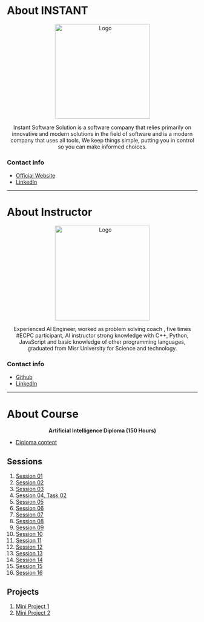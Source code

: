 # About INSTANT

<p align='center'>
    <img style="width:250px; height:250px;" src="https://bit.ly/3vR57Zl" alt="Logo"/>
</p>

<p align='center'>
    Instant Software Solution is a software company that relies primarily on innovative and modern solutions in the field of software and is a modern company that uses all tools, We keep things simple, putting you in control so you can make informed choices.
</p>

### Contact info
* [Official Website](https://www.instant-ss.com/)
* [LinkedIn](https://www.linkedin.com/company/instantsoftwaresolution/)

___

# About Instructor

<p align='center'> 
    <img style="width:250px; height:250px;" src="https://bit.ly/3voZzF5" alt="Logo"/>
</p>

<p align='center'> 
    Experienced AI Engineer, worked as problem solving coach , five times #ECPC participant, AI instructor strong knowledge with C++, Python, JavaScript and basic knowledge of other programming languages, graduated from Misr University for Science and technology.
</p>

### Contact info
* [Github](https://github.com/ahmedtronic)
* [LinkedIn](https://www.linkedin.com/in/ahmedtronic/)

___

# About Course

<p align='center'>
    <b>Artificial Intelligence Diploma (150 Hours)</b>
</p>

* [Diploma content](https://bit.ly/3dpOT3j)

## Sessions
01. [Session 01](https://github.com/AhmedUKamel/INSTANT-AI/tree/main/Session%2001)
02. [Session 02](https://github.com/AhmedUKamel/INSTANT-AI/tree/main/Session%2002)
03. [Session 03](https://github.com/AhmedUKamel/INSTANT-AI/tree/main/Session%2003)
04. [Session 04, Task 02](https://github.com/AhmedUKamel/INSTANT-AI/tree/main/Session%2004)
05. [Session 05](https://github.com/AhmedUKamel/INSTANT-AI/tree/main/Session%2005)
06. [Session 06](https://github.com/AhmedUKamel/INSTANT-AI/tree/main/Session%2006)
07. [Session 07](https://github.com/AhmedUKamel/INSTANT-AI/tree/main/Session%2007)
08. [Session 08](https://github.com/AhmedUKamel/INSTANT-AI/tree/main/Session%2008)
09. [Session 09](https://github.com/AhmedUKamel/INSTANT-AI/tree/main/Session%2009)
10. [Session 10](https://github.com/AhmedUKamel/INSTANT-AI/tree/main/Session%2010)
11. [Session 11](https://github.com/AhmedUKamel/INSTANT-AI/tree/main/Session%2011)
12. [Session 12](https://github.com/AhmedUKamel/INSTANT-AI/tree/main/Session%2012)
13. [Session 13](https://github.com/AhmedUKamel/INSTANT-AI/tree/main/Session%2013)
14. [Session 14](https://github.com/AhmedUKamel/INSTANT-AI/tree/main/Session%2014)
15. [Session 15](https://github.com/AhmedUKamel/INSTANT-AI/tree/main/Session%2015)
16. [Session 16](https://github.com/AhmedUKamel/INSTANT-AI/tree/main/Session%2016)

## Projects
1. [Mini Project 1](https://github.com/AhmedUKamel/INSTANT-AI/tree/main/Mini%20Project%201)
2. [Mini Project 2](https://github.com/AhmedUKamel/INSTANT-AI/tree/main/Mini%20Project%202)